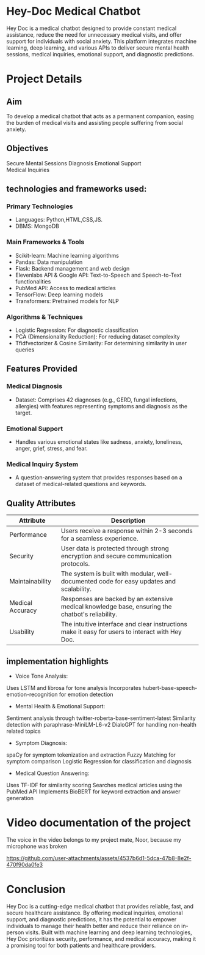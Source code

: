  # Hey-Doc Medical Chatbot

Hey Doc is a medical chatbot designed to provide constant medical assistance, reduce the need for unnecessary medical visits, and offer support for individuals with social anxiety. This platform integrates machine learning, deep learning, and various APIs to deliver secure mental health sessions, medical inquiries, emotional support, and diagnostic predictions.      
     
# Project Details  
## Aim   
To develop a medical chatbot that acts as a permanent companion, easing the burden of medical visits and assisting people suffering from social anxiety.
## Objectives
Secure Mental Sessions 
Diagnosis
Emotional Support  
Medical Inquiries
 
## technologies and frameworks used:


### Primary Technologies
- Languages: Python,HTML,CSS,JS.
- DBMS: MongoDB
### Main Frameworks & Tools
- Scikit-learn: Machine learning algorithms
- Pandas: Data manipulation
- Flask: Backend management and web design
- Elevenlabs API & Google API: Text-to-Speech and Speech-to-Text functionalities
- PubMed API: Access to medical articles
- TensorFlow: Deep learning models
- Transformers: Pretrained models for NLP
### Algorithms & Techniques
- Logistic Regression: For diagnostic classification
- PCA (Dimensionality Reduction): For reducing dataset complexity
- Tfidfvectorizer & Cosine Similarity: For determining similarity in user queries


## Features Provided

### Medical Diagnosis
- Dataset: Comprises 42 diagnoses (e.g., GERD, fungal infections, allergies) with features representing symptoms and diagnosis as the target.
### Emotional Support
- Handles various emotional states like sadness, anxiety, loneliness, anger, grief, stress, and fear.
### Medical Inquiry System
- A question-answering system that provides responses based on a dataset of medical-related questions and keywords.




## Quality Attributes

|Attribute	| Description |
| -------------- | -------------- | 
|Performance	 | Users receive a response within 2-3 seconds for a seamless experience.|
|Security	| User data is protected through strong encryption and secure communication protocols.|
|Maintainability	| The system is built with modular, well-documented code for easy updates and scalability.|
|Medical Accuracy	| Responses are backed by an extensive medical knowledge base, ensuring the chatbot's reliability.|
|Usability	| The intuitive interface and clear instructions make it easy for users to interact with Hey Doc.|


 


## implementation highlights


- Voice Tone Analysis:

Uses LSTM and librosa for tone analysis
Incorporates hubert-base-speech-emotion-recognition for emotion detection

- Mental Health & Emotional Support:

Sentiment analysis through twitter-roberta-base-sentiment-latest
Similarity detection with paraphrase-MiniLM-L6-v2
DialoGPT for handling non-health related topics

- Symptom Diagnosis:

spaCy for symptom tokenization and extraction
Fuzzy Matching for symptom comparison
Logistic Regression for classification and diagnosis

- Medical Question Answering:

Uses TF-IDF for similarity scoring
Searches medical articles using the PubMed API
Implements BioBERT for keyword extraction and answer generation




# Video documentation of the project

The voice in the video belongs to my project mate, Noor, because my microphone was broken 

https://github.com/user-attachments/assets/4537b6d1-5dca-47b8-8e2f-470f90da0fe3

# Conclusion

Hey Doc is a cutting-edge medical chatbot that provides reliable, fast, and secure healthcare assistance. By offering medical inquiries, emotional support, and diagnostic predictions, it has the potential to empower individuals to manage their health better and reduce their reliance on in-person visits. Built with machine learning and deep learning technologies, Hey Doc prioritizes security, performance, and medical accuracy, making it a promising tool for both patients and healthcare providers.



